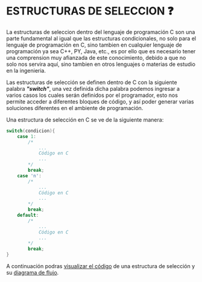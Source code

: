 # ESTRUCTURAS DE SELECCION :question:
La estructuras de seleccion dentro del lenguaje de programación C son una parte fundamental al igual que las estructuras condicionales, no solo para
el lenguaje de programación en C, sino tambien en cualquier lenguaje de programación ya sea C++, PY, Java, etc., es por ello que es necesario tener
una comprension muy afianzada de este conocimiento, debido a que no solo nos servira aquí, sino tambien en otros lenguajes o materias de estudio en
la ingenieria.

Las estructuras de selección se definen dentro de C con la siguiente palabra <b><i>"switch"</i></b>, una vez definida dicha palabra podemos ingresar a
varios casos los cuales serán definidos por el programador, esto nos permite acceder a diferentes bloques de código, y así poder generar varias
soluciones diferentes en el ambiente de programación.

Una estructura de selección en C se ve de la siguiente manera:
```C
switch(condicion){
    case 1:
        /*
            ...
            Código en C
            ...
        */
        break;
    case 'n':
        /*
            ...
            Código en C
            ...
        */
        break;
    default:
        /*
            ...
            Código en C
            ...
        */
        break;
}
```
A continuación podras <a href="08 - 01 - Codigos/08 - 01 - 01 - Switch.c">visualizar el código</a> de una estructura de selección y su <a href="08 - 02 - DiagramasDeFlujo/08 - 02 - 01 switch.png">diagrama de flujo</a>.
